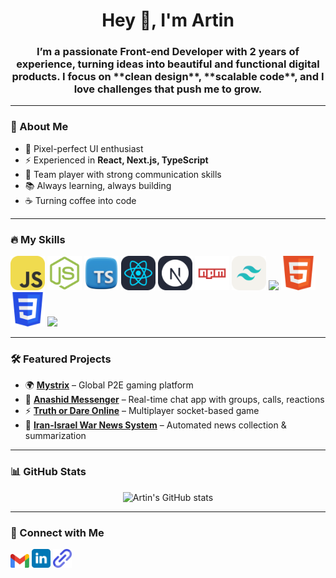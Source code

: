 <h1 align="center">Hey 👋, I'm Artin</h1>

<h3 align="center">
I’m a passionate Front-end Developer with 2 years of experience, turning ideas into beautiful and functional digital products.  
I focus on **clean design**, **scalable code**, and I love challenges that push me to grow.  
</h3>

---

### 🚀 About Me
- 🎨 Pixel-perfect UI enthusiast  
- ⚡ Experienced in **React, Next.js, TypeScript**  
- 🤝 Team player with strong communication skills  
- 📚 Always learning, always building  
- ☕ Turning coffee into code  

---

### 🔥 My Skills
<p>
  <img src="https://raw.githubusercontent.com/Tarikul-Islam-Anik/tarikul-islam-anik/bafa9385533e2cb404dec862d5bf951a47211fb9/assets/icons/JavaScript.svg" width="55"/>
  <img src="https://raw.githubusercontent.com/ArtinAsadzade/ArtinAsadzade/refs/heads/main/nodejs.png" width="55"/>
  <img src="https://raw.githubusercontent.com/ArtinAsadzade/ArtinAsadzade/refs/heads/main/ts.webp" width="55"/>
  <img src="https://raw.githubusercontent.com/Tarikul-Islam-Anik/tarikul-islam-anik/bafa9385533e2cb404dec862d5bf951a47211fb9/assets/icons/React.svg" width="55"/>
  <img src="https://raw.githubusercontent.com/Tarikul-Islam-Anik/tarikul-islam-anik/bafa9385533e2cb404dec862d5bf951a47211fb9/assets/icons/NextJS.svg" width="55"/>
  <img src="https://raw.githubusercontent.com/ArtinAsadzade/ArtinAsadzade/6e7af72f00d6e5cb962555bae31e8da4d195d09d/npm.svg" width="55"/>
  <img src="https://raw.githubusercontent.com/Tarikul-Islam-Anik/tarikul-islam-anik/bafa9385533e2cb404dec862d5bf951a47211fb9/assets/icons/TailwindCSS.svg" width="55"/>
  <img src="https://getbootstrap.com/docs/5.3/assets/brand/bootstrap-logo.svg" width="65"/>
  <img src="https://raw.githubusercontent.com/ArtinAsadzade/ArtinAsadzade/fd48757a844b4e7775a7f50661d7d45e9bae7077/html-5-logo-svgrepo-com.svg" width="55"/>
  <img src="https://raw.githubusercontent.com/ArtinAsadzade/ArtinAsadzade/68f167cc958f1724ae88526a1d6a398f110bdd3f/css-3-logo-svgrepo-com.svg" width="55"/>
  <img src="https://git-scm.com/images/logos/downloads/Git-Icon-1788C.svg" width="55"/>
</p>

---

### 🛠 Featured Projects
- 🌍 **[Mystrix](#)** – Global P2E gaming platform  
- 💬 **[Anashid Messenger](#)** – Real-time chat app with groups, calls, reactions  
- ⚡ **[Truth or Dare Online](#)** – Multiplayer socket-based game  
- 📰 **[Iran-Israel War News System](#)** – Automated news collection & summarization  

---

### 📊 GitHub Stats
<p align="center">
  <img src="https://github-readme-stats.vercel.app/api?username=ArtinAsadzade&show_icons=true&theme=radical" alt="Artin's GitHub stats"/>
</p>

---

### 👀 Connect with Me
<p>
  <a href="mailto:artinasadzade7@gmail.com"><img src="https://raw.githubusercontent.com/ArtinAsadzade/ArtinAsadzade/65aa0e422c07e1f00a77b08d278462db4f083cc1/Gmail_Logo.svg" width="30"/></a>
  <a href="https://www.linkedin.com/in/artinasadzade/" target="_blank"><img src="https://raw.githubusercontent.com/ArtinAsadzade/ArtinAsadzade/28971babd2bf6a1591a1c77e1067445b58652655/linkedin-svgrepo-com.svg" width="30"/></a>
  <a href="https://artinasadzade.ir" target="_blank"><img src="https://raw.githubusercontent.com/ArtinAsadzade/ArtinAsadzade/65aa0e422c07e1f00a77b08d278462db4f083cc1/link-svgrepo-com.svg" width="30"/></a>
</p>
